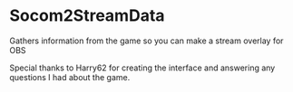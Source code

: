 # Socom2StreamData
Gathers information from the game so you can make a stream overlay for OBS

Special thanks to Harry62 for creating the interface and answering any questions I had about the game.
